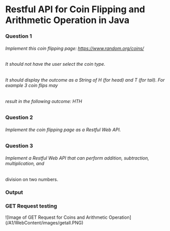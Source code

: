 # Restful API for Coin Flipping and Arithmetic Operation in Java

### **Question 1**
###### Implement this coin flipping page: https://www.random.org/coins/
###### It should not have the user select the coin type.
###### It should display the outcome as a String of H (for head) and T (for tail). For example 3 coin flips may
###### result in the following outcome: HTH

### **Question 2**
###### Implement the coin flipping page as a Restful Web API.

### **Question 3**
###### Implement a Restful Web API that can perform addition, subtraction, multiplication, and
division on two numbers.

### **Output**
### GET Request testing

![Image of GET Request for Coins and Arithmetic Operation] (/A1/WebContent/images/getall.PNG)

